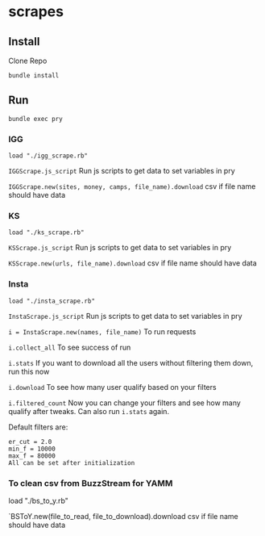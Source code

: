 # scrapes

## Install
Clone Repo

`bundle install`

## Run

`bundle exec pry`
### IGG
`load "./igg_scrape.rb"`

`IGGScrape.js_script`
Run js scripts to get data to set variables in pry

`IGGScrape.new(sites, money, camps, file_name).download`
csv if file name should have data
### KS
`load "./ks_scrape.rb"`

`KSScrape.js_script`
Run js scripts to get data to set variables in pry

`KSScrape.new(urls, file_name).download`
csv if file name should have data
### Insta
`load "./insta_scrape.rb"`

`InstaScrape.js_script`
Run js scripts to get data to set variables in pry

`i = InstaScrape.new(names, file_name)`
To run requests

`i.collect_all`
To see success of run

`i.stats`
If you want to download all the users without filtering them down, run this now

`i.download`
To see how many user qualify based on your filters

`i.filtered_count`
Now you can change your filters and see how many qualify after tweaks. Can also run `i.stats` again.

Default filters are:
```
er_cut = 2.0
min_f = 10000
max_f = 80000
All can be set after initialization
```
### To clean csv from BuzzStream for YAMM
load "./bs_to_y.rb"

`BSToY.new(file_to_read, file_to_download).download
csv if file name should have data
